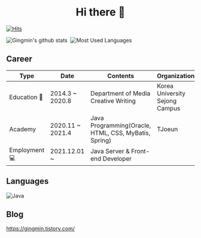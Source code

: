 ### <h1 align="center"> Hi there 👋 </h1>

[![Hits](https://hits.seeyoufarm.com/api/count/incr/badge.svg?url=https%3A%2F%2Fgithub.com%2FGingmin%2FGingmin)](https://hits.seeyoufarm.com) 

![Gingmin's github stats](https://github-readme-stats.vercel.app/api?username=Gingmin&show_icons=true)&nbsp;&nbsp;![Most Used Languages](https://github-readme-stats.vercel.app/api/top-langs/?username=Gingmin&langs_count=10)
  
## Career
| Type              | Date             | Contents                                             | Organization                   |
|-------------------|------------------|------------------------------------------------------|--------------------------------|
| Education 🏫      | 2014.3 ~ 2020.8  | Department of Media Creative Writing                 | Korea University Sejong Campus |
| Academy           | 2020.11 ~ 2021.4 | Java Programming(Oracle, HTML, CSS, MyBatis, Spring) | TJoeun                         |
| Employment 💻 | 2021.12.01 ~      | Java Server & Front-end Developer                                 |                       |

## Languages
![Java](https://img.shields.io/badge/java-007396?style=flat-square&logo=Java&logoColor=white)
  
    
## Blog
<https://gingmin.tistory.com/>

